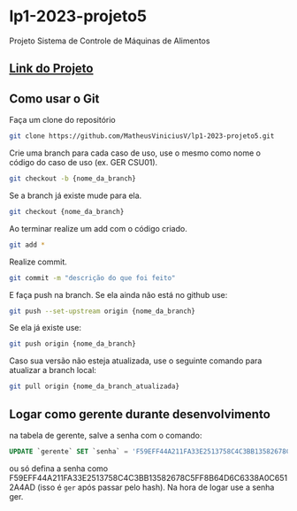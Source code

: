 # lp1-2023-projeto5
Projeto Sistema de Controle de Máquinas de Alimentos
## [Link do Projeto](https://docs.google.com/document/d/1HNgsj6d2ofMJocTMxAGiWbGbcBiL7pEV1Su-kRpeT3k/edit#heading=h.gjdgxs)

## Como usar o Git

Faça um clone do repositório
```bash
git clone https://github.com/MatheusViniciusV/lp1-2023-projeto5.git
```

Crie uma branch para cada caso de uso, use o mesmo como nome o código do caso de uso (ex. GER CSU01).

```bash
git checkout -b {nome_da_branch}
```

Se a branch já existe mude para ela.

```bash
git checkout {nome_da_branch}
```

Ao terminar realize um add com o código criado.

```bash
git add *
```

Realize commit.

```bash
git commit -m "descrição do que foi feito"
```

E faça push na branch. Se ela ainda não está no github use:

```bash
git push --set-upstream origin {nome_da_branch}
```

Se ela já existe use:
```bash
git push origin {nome_da_branch}
```


Caso sua versão não esteja atualizada, use o seguinte comando para atualizar a branch local:

```bash
git pull origin {nome_da_branch_atualizada}
```

## Logar como gerente durante desenvolvimento

na tabela de gerente, salve a senha com o comando: 
``` sql
UPDATE `gerente` SET `senha` = 'F59EFF44A211FA33E2513758C4C3BB13582678C5FF8B64D6C6338A0C6512A4AD' WHERE `gerente`.`pk` = 1; 
```

ou só defina a senha como F59EFF44A211FA33E2513758C4C3BB13582678C5FF8B64D6C6338A0C6512A4AD (isso é `ger` após passar pelo hash). Na hora de logar use a senha ger.
